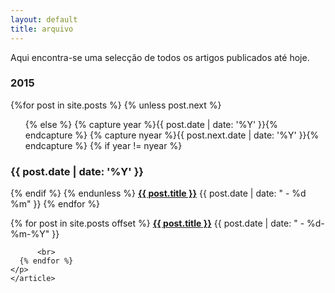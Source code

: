 ```yaml
---
layout: default
title: arquivo
---
```

Aqui encontra-se uma selecção de todos os artigos publicados até hoje.

<section id="archive">
                    <h3>2015</h3>
                                    {%for post in site.posts %}
                                    {% unless post.next %}
                    <ul class="this">
                        {% else %}
                        {% capture year %}{{ post.date | date: '%Y' }}{% endcapture %}
                        {% capture nyear %}{{ post.next.date | date: '%Y' }}{% endcapture %}
                        {% if year != nyear %}
                    </ul>
                    <h3>{{ post.date | date: '%Y' }}</h3>
                    <article class="past">
                        {% endif %}
                        {% endunless %}
                    <strong><a href="{{ post.url }}">{{ post.title }}</a></strong>
                    <time datetime="{{ post.date | xmlschema }}">{{ post.date | date: " - %d %m" }}</time>    
                    {% endfor %}
                    </article>
</section> 


<div class="hfeed">
	<article class="hentry entry">
	  <p>{% for post in site.posts offset %}
          <strong><a href="{{ post.url }}">{{ post.title }}</a></strong>
	      <time datetime="{{ post.date | xmlschema }}">{{ post.date | date: " - %d-%m-%Y" }}</time>
	      
	      <br>
	  {% endfor %}
	</p>
	</article>
</div>